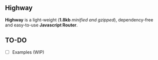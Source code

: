 ## Highway
**Highway** is a light-weight (**1.8kb** *minified and gzipped*), dependency-free and easy-to-use **Javascript Router**.

## TO-DO
- [ ] Examples (WIP)
